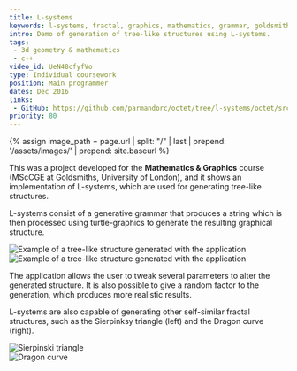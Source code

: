 ```yaml
---
title: L-systems
keywords: l-systems, fractal, graphics, mathematics, grammar, goldsmiths, msccge
intro: Demo of generation of tree-like structures using L-systems.
tags:
 - 3d geometry & mathematics
 - c++
video_id: UeN48cfyfVo
type: Individual coursework
position: Main programmer
dates: Dec 2016
links: 
 - GitHub: https://github.com/parmandorc/octet/tree/l-systems/octet/src/examples/l_systems
priority: 80
---
```


{% assign image_path = page.url | split: "/" | last | prepend: '/assets/images/' | prepend: site.baseurl %}

This was a project developed for the __Mathematics & Graphics__ course (MScCGE at Goldsmiths, University of London), and it shows an implementation of L-systems, which are used for generating tree-like structures.

L-systems consist of a generative grammar that produces a string which is then processed using turtle-graphics to generate the resulting graphical structure.

<div class="image-group">
	<div><img alt="Example of a tree-like structure generated with the application" src="{{image_path}}/3.jpg" /></div>
	<div><img alt="Example of a tree-like structure generated with the application" src="{{image_path}}/4_variance.jpg" /></div>
</div>

The application allows the user to tweak several parameters to alter the generated structure. It is also possible to give a random factor to the generation, which produces more realistic results.

L-systems are also capable of generating other self-similar fractal structures, such as the Sierpinksy triangle (left) and the Dragon curve (right).

<div class="image-group">
	<div><img alt="Sierpinski triangle" src="{{image_path}}/SierpinskiTriangle.jpg" /></div>
	<div><img alt="Dragon curve" src="{{image_path}}/dragonCurve.jpg" /></div>
</div>

